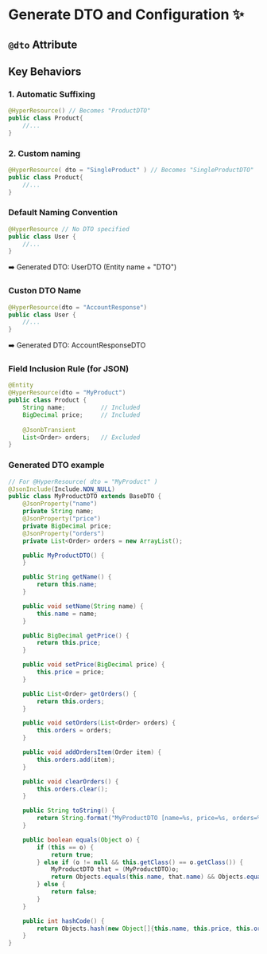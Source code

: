# Generate DTO and Configuration ✨

## `@dto` Attribute

## Key Behaviors
### 1. Automatic Suffixing
```java
@HyperResource() // Becomes "ProductDTO"
public class Product{
    //...
}
```

### 2. Custom naming
```java
@HyperResource( dto = "SingleProduct" ) // Becomes "SingleProductDTO"
public class Product{
    //...
}
```

### Default Naming Convention
```java
@HyperResource // No DTO specified
public class User {
    //...
}
```
➡️ Generated DTO: UserDTO (Entity name + "DTO")

### Custon DTO Name
```java
@HyperResource(dto = "AccountResponse")
public class User {
    //...
}
```
➡️ Generated DTO: AccountResponseDTO

### Field Inclusion Rule (for JSON)
```java
@Entity
@HyperResource(dto = "MyProduct")
public class Product {
    String name;          // Included
    BigDecimal price;     // Included
    
    @JsonbTransient
    List<Order> orders;   // Excluded
}
```

### Generated DTO example
```java
// For @HyperResource( dto = "MyProduct" )
@JsonInclude(Include.NON_NULL)
public class MyProductDTO extends BaseDTO {
    @JsonProperty("name")
    private String name;
    @JsonProperty("price")
    private BigDecimal price;
    @JsonProperty("orders")
    private List<Order> orders = new ArrayList();

    public MyProductDTO() {
    }

    public String getName() {
        return this.name;
    }

    public void setName(String name) {
        this.name = name;
    }

    public BigDecimal getPrice() {
        return this.price;
    }

    public void setPrice(BigDecimal price) {
        this.price = price;
    }

    public List<Order> getOrders() {
        return this.orders;
    }

    public void setOrders(List<Order> orders) {
        this.orders = orders;
    }

    public void addOrdersItem(Order item) {
        this.orders.add(item);
    }

    public void clearOrders() {
        this.orders.clear();
    }

    public String toString() {
        return String.format("MyProductDTO [name=%s, price=%s, orders=%s]", this.name, this.price, this.orders);
    }

    public boolean equals(Object o) {
        if (this == o) {
            return true;
        } else if (o != null && this.getClass() == o.getClass()) {
            MyProductDTO that = (MyProductDTO)o;
            return Objects.equals(this.name, that.name) && Objects.equals(this.price, that.price) && Objects.equals(this.orders, that.orders);
        } else {
            return false;
        }
    }

    public int hashCode() {
        return Objects.hash(new Object[]{this.name, this.price, this.orders});
    }
}
```
